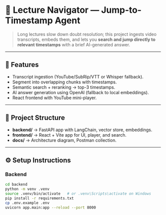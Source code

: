 # 🎥 Lecture Navigator — Jump-to-Timestamp Agent

> Long lectures slow down doubt resolution; this project ingests video transcripts, embeds them, and lets you **search and jump directly to relevant timestamps** with a brief AI-generated answer.

---

## 🚀 Features
- Transcript ingestion (YouTube/SubRip/VTT or Whisper fallback).
- Segment into overlapping chunks with timestamps.
- Semantic search + reranking → top-3 timestamps.
- AI answer generation using OpenAI (fallback to local embeddings).
- React frontend with YouTube mini-player.

---

## 📂 Project Structure
- **backend/** → FastAPI app with LangChain, vector store, embeddings.
- **frontend/** → React + Vite app for UI, player, and search.
- **docs/** → Architecture diagram, Postman collection.

---

## ⚙️ Setup Instructions

### Backend
```bash
cd backend
python -m venv .venv
source .venv/bin/activate   # or .venv\Scripts\activate on Windows
pip install -r requirements.txt
cp .env.example .env
uvicorn app.main:app --reload --port 8000
